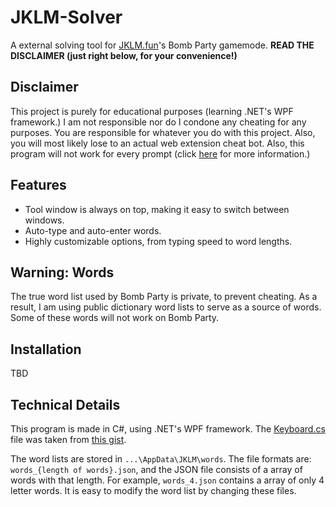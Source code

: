 # JKLM-Solver
A external solving tool for [JKLM.fun](https://jklm.fun/)'s Bomb Party gamemode. **READ THE DISCLAIMER (just right below, for your convenience!)**

## Disclaimer
This project is purely for educational purposes (learning .NET's WPF framework.) I am not responsible nor do I condone any cheating for any purposes. You are responsible for whatever you do with this project. Also, you will most likely lose to an actual web extension cheat bot. Also, this program will not work for every prompt (click [here](#warning-words) for more information.)

## Features
- Tool window is always on top, making it easy to switch between windows.
- Auto-type and auto-enter words.
- Highly customizable options, from typing speed to word lengths.

## Warning: Words 
The true word list used by Bomb Party is private, to prevent cheating. As a result, I am using public dictionary word lists to serve as a source of words. Some of these words will not work on Bomb Party. 

## Installation
TBD

## Technical Details
This program is made in C#, using .NET's WPF framework. The [Keyboard.cs](./Keyboard.cs) file was taken from [this gist](https://gist.github.com/DrustZ/640912b9d5cb745a3a56971c9bd58ac7).

The word lists are stored in `...\AppData\JKLM\words`. The file formats are: `words_{length of words}.json`, and the JSON file consists of a array of words with that length. For example, `words_4.json` contains a array of only 4 letter words. It is easy to modify the word list by changing these files.